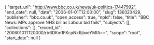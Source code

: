 {
  "target_url": "http://www.bbc.co.uk/news/uk-politics-17447992", 
  "end_date": null, 
  "date": "2006-01-01T12:00:00", 
  "slug": 136020429, 
  "publisher": "bbc.co.uk", 
  "open_access": true, 
  "npld": false, 
  "title": "BBC News: MPs approve NHS bill as Labour bid fails", 
  "subjects": [], 
  "collections": [], 
  "record_id": "20060101T120000/rb6DKm1FKcpNkRjbxeYMfA==", 
  "scope": "root", 
  "start_date": null
}

